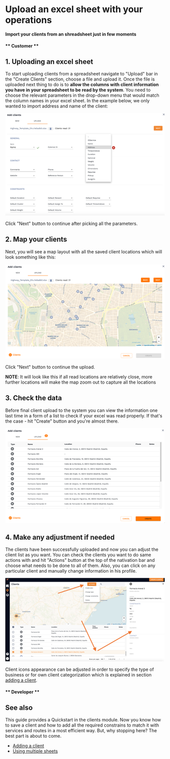 # Upload an excel sheet with your operations 

**Import your clients from an shreadsheet just in few moments**



<!-- tabs:start -->
#### ** Customer **

## 1. Uploading an excel sheet 

To start uploading clients from a spreadsheet navigate to "Upload" bar in the "Create Clients" section, choose a file and upload it. Once the file is uploaded next thing to do is to **allow the columns with client information you have in your spreadsheet to be read by the system**. You need to choose the relevant parameters in the drop-down menu that would match the column names in your excel sheet. In the example below, we only wanted to import address and name of the client:

![Upload constrains](../images/upload_constrains.png)

Click "Next" button to continue after picking all the parameters. 

## 2. Map your clients

Next, you will see a map layout with all the saved client locations which will look something like this:  

![Upload map](../images/upload_map.png)

Click "Next" button to continue the upload. 

**NOTE**: It will look like this if all read locations are relatively close, more further locations will make the map zoom out to capture all the locations

## 3. Check the data 

Before final client upload to the system you can view the information one last time in a form of a list to check if your excel was read properly. If that's the case - hit "Create" button and you're almost there. 

![Upload check](../images/upload_check.png)

## 4. Make any adjustment if needed

The clients have been successfully uploaded and now you can adjust the client list as you want. You can check the clients you want to do same actions with and hit "Actions" button at the top of the nativation bar and choose what needs to be done to all of them. Also, you can click on any particular client and manually change information in his profile. 

![Upload actions](../images/upload_actions.png)

Client icons appearance can be adjusted in order to specify the type of business or for own client categorization which is explained in section [adding a client](/clients/creating_clients.md). 






#### ** Developer **

<!-- tabs:end -->

## See also

This guide provides a Quickstart in the clients module. Now you know how to save a client and how to add all the required constrains to match it with services and routes in a most efficient way.
But, why stopping here? The best part is about to come.

- [Adding a client]()
- [Using multiple sheets]()